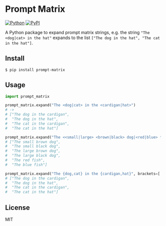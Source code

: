 # Prompt Matrix

[![Python](https://img.shields.io/pypi/pyversions/prompt-matrix.svg?style=plastic)](https://badge.fury.io/py/prompt-matrix)
[![PyPI](https://badge.fury.io/py/prompt-matrix.svg)](https://badge.fury.io/py/prompt-matrix)

A Python package to expand prompt matrix strings, e.g. the string `"The
<dog|cat> in the hat"` expands to the list `["The dog in the hat", "The cat in
the hat"]`.

## Install

```shell
$ pip install prompt-matrix
```

## Usage

```python
import prompt_matrix

prompt_matrix.expand("The <dog|cat> in the <cardigan|hat>")
# ->
# ["The dog in the cardigan",
#  "The dog in the hat",
#  "The cat in the cardigan",
#  "The cat in the hat"]

prompt_matrix.expand("The <<small|large> <brown|black> dog|<red|blue> fish>")
# ["The small brown dog",
#  "The small black dog",
#  "The large brown dog",
#  "The large black dog",
#  "The red fish",
#  "The blue fish"]

prompt_matrix.expand("The {dog,cat} in the {cardigan,hat}", brackets=['{', '}'], alt=',')
# ["The dog in the cardigan",
#  "The dog in the hat",
#  "The cat in the cardigan",
#  "The cat in the hat"]
```

## License

MIT

